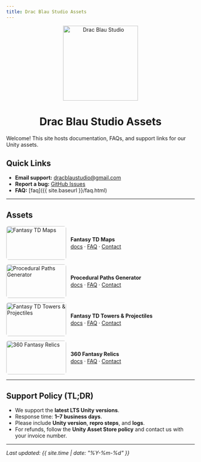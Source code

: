 ```yaml
---
title: Drac Blau Studio Assets
---
```


<p align="center">
  <img src="{{ site.baseurl }}/assets/img/logo.png" alt="Drac Blau Studio" width="200"/>
</p>

<h1 align="center">Drac Blau Studio Assets</h1>

Welcome! This site hosts documentation, FAQs, and support links for our Unity assets.

## Quick Links
- **Email support:** <a href="mailto:dracblaustudio@gmail.com">dracblaustudio@gmail.com</a>  
- **Report a bug:** <a href="https://github.com/alexmartin9/dracblaustudio-assets/issues">GitHub Issues</a>  
- **FAQ:** [faq]({{ site.baseurl }}/faq.html)  

---

## Assets

<style>
  .asset-row { display:flex; align-items:center; gap:12px; margin:12px 0; }
  .asset-row img { width:160px; height:90px; object-fit:cover; border-radius:6px; }
  .asset-row .meta { line-height:1.4; }
  .asset-row .title { font-weight:700; }
</style>

<div class="asset-row">
  <img src="{{ site.baseurl }}/assets/img/fantasy_td_maps.png" alt="Fantasy TD Maps">
  <div class="meta">
    <div class="title">Fantasy TD Maps</div>
    <div>
      <a href="{{ site.baseurl }}/assets/fantasy_td_maps.html">docs</a> · 
      <a href="{{ site.baseurl }}/faq.html">FAQ</a> · 
      <a href="mailto:dracblaustudio@gmail.com">Contact</a>
    </div>
  </div>
</div>

<div class="asset-row">
  <img src="{{ site.baseurl }}/assets/img/procedural_paths_generator.png" alt="Procedural Paths Generator">
  <div class="meta">
    <div class="title">Procedural Paths Generator</div>
    <div>
      <a href="{{ site.baseurl }}/assets/procedural_paths_generator.html">docs</a> · 
      <a href="{{ site.baseurl }}/faq.html">FAQ</a> · 
      <a href="mailto:dracblaustudio@gmail.com">Contact</a>
    </div>
  </div>
</div>

<div class="asset-row">
  <img src="{{ site.baseurl }}/assets/img/fantasy_td_towers_projectiles.png" alt="Fantasy TD Towers & Projectiles">
  <div class="meta">
    <div class="title">Fantasy TD Towers & Projectiles</div>
    <div>
      <a href="{{ site.baseurl }}/assets/fantasy_td_towers_projectiles.html">docs</a> · 
      <a href="{{ site.baseurl }}/faq.html">FAQ</a> · 
      <a href="mailto:dracblaustudio@gmail.com">Contact</a>
    </div>
  </div>
</div>

<div class="asset-row">
  <img src="{{ site.baseurl }}/assets/img/fantasy_relics.png" alt="360 Fantasy Relics">
  <div class="meta">
    <div class="title">360 Fantasy Relics</div>
    <div>
      <a href="{{ site.baseurl }}/assets/fantasy_relics.html">docs</a> · 
      <a href="{{ site.baseurl }}/faq.html">FAQ</a> · 
      <a href="mailto:dracblaustudio@gmail.com">Contact</a>
    </div>
  </div>
</div>

---

## Support Policy (TL;DR)
- We support the **latest LTS Unity versions**.  
- Response time: **1–7 business days**.  
- Please include **Unity version**, **repro steps**, and **logs**.  
- For refunds, follow the **Unity Asset Store policy** and contact us with your invoice number.  

---

_Last updated: {{ site.time | date: "%Y-%m-%d" }}_
